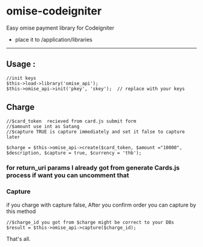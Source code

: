 # omise-codeigniter
Easy omise payment library for Codeigniter

- place it to /application/libraries
-----------------------

## Usage :

```
//init keys
$this->load->library('omise_api');
$this->omise_api->init('pkey', 'skey');  // replace with your keys
```

## Charge

```
//$card_token  recieved from card.js submit form  
//$amount use int as Satang
//$capture TRUE is capture immediately and set it false to capture later

$charge = $this->omise_api->create($card_token, $amount ="10000", $description, $capture = true, $currency = 'thb');
```

### for return_uri params I already got from generate Cards.js process if want you can uncomment that 

### Capture


if you charge with capture false, After you confirm order you can capture by this method
```
//$charge_id you got from $charge might be correct to your DBs
$result = $this->omise_api->capture($charge_id);
```

That's all.
